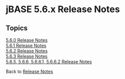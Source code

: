 # jBASE 5.6.x Release Notes

<PageHeader />

## Topics

[5.6.0 Release Notes](./5.6.0/README.md)  
[5.6.1 Release Notes](./5.6.1/README.md)  
[5.6.2 Release Notes](./5.6.2/README.md)  
[5.6.3 Release Notes](./5.6.3/README.md)  
[5.6.5, 5.6.6, 5.6.6.1, 5.6.6.2 Release Notes](./5.6.5-and-5.6.6-and-5.6.6.1-and-5.6.6.2/README.md)  

Back to [Release Notes](./../README.md)

<PageFooter />
